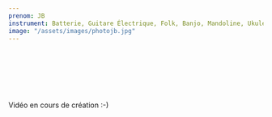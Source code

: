 ```yaml
---
prenom: JB
instrument: Batterie, Guitare Électrique, Folk, Banjo, Mandoline, Ukulélé 
image: "/assets/images/photojb.jpg"
---
```

 \
 \
 \
 \
 \
 \
Vidéo en cours de création :-)

